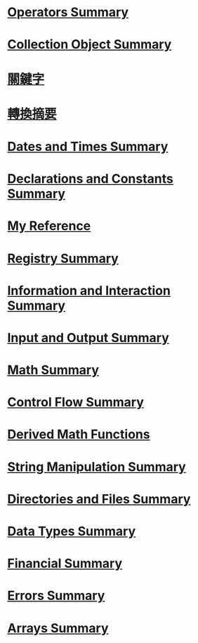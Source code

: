 # [Operators Summary](operators-summary.md)
# [Collection Object Summary](collection-object-summary.md)
# [關鍵字](index.md)
# [轉換摘要](conversion-summary.md)
# [Dates and Times Summary](dates-and-times-summary.md)
# [Declarations and Constants Summary](declarations-and-constants-summary.md)
# [My Reference](my-reference.md)
# [Registry Summary](registry-summary.md)
# [Information and Interaction Summary](information-and-interaction-summary.md)
# [Input and Output Summary](input-and-output-summary.md)
# [Math Summary](math-summary.md)
# [Control Flow Summary](control-flow-summary.md)
# [Derived Math Functions](derived-math-functions.md)
# [String Manipulation Summary](string-manipulation-summary.md)
# [Directories and Files Summary](directories-and-files-summary.md)
# [Data Types Summary](data-types-summary.md)
# [Financial Summary](financial-summary.md)
# [Errors Summary](errors-summary.md)
# [Arrays Summary](arrays-summary.md)
